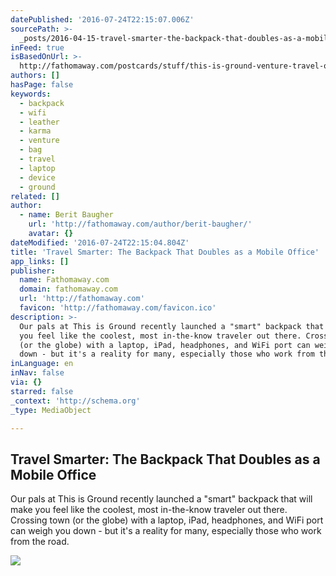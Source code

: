 ```yaml
---
datePublished: '2016-07-24T22:15:07.006Z'
sourcePath: >-
  _posts/2016-04-15-travel-smarter-the-backpack-that-doubles-as-a-mobile-office.md
inFeed: true
isBasedOnUrl: >-
  http://fathomaway.com/postcards/stuff/this-is-ground-venture-travel-office-backpack/
authors: []
hasPage: false
keywords:
  - backpack
  - wifi
  - leather
  - karma
  - venture
  - bag
  - travel
  - laptop
  - device
  - ground
related: []
author:
  - name: Berit Baugher
    url: 'http://fathomaway.com/author/berit-baugher/'
    avatar: {}
dateModified: '2016-07-24T22:15:04.804Z'
title: 'Travel Smarter: The Backpack That Doubles as a Mobile Office'
app_links: []
publisher:
  name: Fathomaway.com
  domain: fathomaway.com
  url: 'http://fathomaway.com'
  favicon: 'http://fathomaway.com/favicon.ico'
description: >-
  Our pals at This is Ground recently launched a "smart" backpack that will make
  you feel like the coolest, most in-the-know traveler out there. Crossing town
  (or the globe) with a laptop, iPad, headphones, and WiFi port can weigh you
  down - but it's a reality for many, especially those who work from the road.
inLanguage: en
inNav: false
via: {}
starred: false
_context: 'http://schema.org'
_type: MediaObject

---
```

<article style=""><h1>Travel Smarter: The Backpack That Doubles as a Mobile Office</h1><p>Our pals at This is Ground recently launched a "smart" backpack that will make you feel like the coolest, most in-the-know traveler out there. Crossing town (or the globe) with a laptop, iPad, headphones, and WiFi port can weigh you down - but it's a reality for many, especially those who work from the road.</p><img src="https://s3-us-west-2.amazonaws.com/the-grid-img/p/e22f9a492a4d7f602c89eee545449af90da0d5de.jpg" /></article>